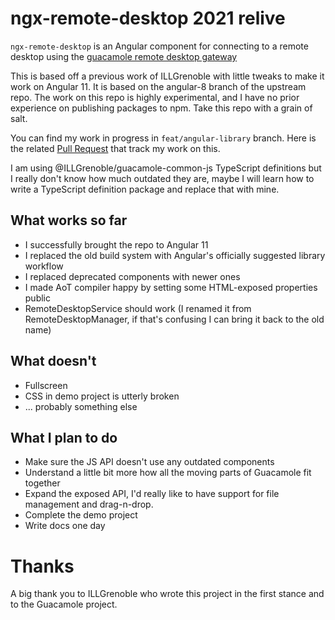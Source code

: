 # ngx-remote-desktop 2021 relive

`ngx-remote-desktop` is an Angular component for connecting to a remote desktop using the [guacamole remote desktop gateway](https://guacamole.apache.org/)

This is based off a previous work of ILLGrenoble with little tweaks to make it work on Angular 11. It is based on the angular-8 branch of the upstream repo.
The work on this repo is highly experimental, and I have no prior experience on publishing packages to npm. Take this repo with a grain of salt.

You can find my work in progress in `feat/angular-library` branch. Here is the related [Pull Request](https://github.com/kriive/ngx-remote-desktop/pull/1) that track my work on this.

I am using @ILLGrenoble/guacamole-common-js TypeScript definitions but I really don't know how much outdated they are, maybe I will learn how to write a TypeScript definition package and replace that with mine.

## What works so far

- I successfully brought the repo to Angular 11
- I replaced the old build system with Angular's officially suggested library workflow
- I replaced deprecated components with newer ones
- I made AoT compiler happy by setting some HTML-exposed properties public
- RemoteDesktopService should work (I renamed it from RemoteDesktopManager, if that's confusing I can bring it back to the old name)

## What doesn't

- Fullscreen
- CSS in demo project is utterly broken
- ... probably something else

## What I plan to do

- Make sure the JS API doesn't use any outdated components
- Understand a little bit more how all the moving parts of Guacamole fit together
- Expand the exposed API, I'd really like to have support for file management and drag-n-drop.
- Complete the demo project
- Write docs one day

# Thanks
A big thank you to ILLGrenoble who wrote this project in the first stance and to the Guacamole project.